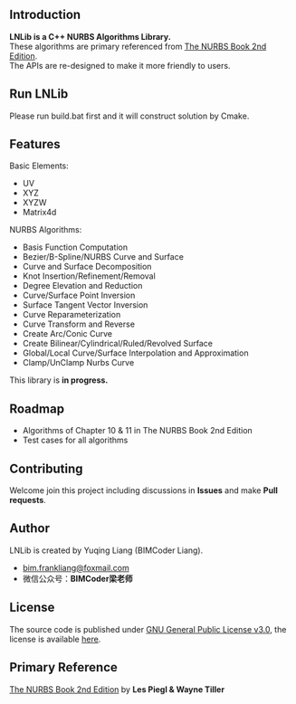 ## Introduction
**LNLib is a C++ NURBS Algorithms Library.** <br/>These algorithms are primary referenced from [The NURBS Book 2nd Edition](https://link.springer.com/book/10.1007/978-3-642-97385-7). <br/>The APIs are re-designed to make it more friendly to users.

## Run LNLib
Please run build.bat first and it will construct solution by Cmake.

## Features
Basic Elements:
- UV
- XYZ
- XYZW
- Matrix4d

NURBS Algorithms:
- Basis Function Computation
- Bezier/B-Spline/NURBS Curve and Surface
- Curve and Surface Decomposition
- Knot Insertion/Refinement/Removal
- Degree Elevation and Reduction
- Curve/Surface Point Inversion
- Surface Tangent Vector Inversion
- Curve Reparameterization
- Curve Transform and Reverse
- Create Arc/Conic Curve
- Create Bilinear/Cylindrical/Ruled/Revolved Surface
- Global/Local Curve/Surface Interpolation and Approximation
- Clamp/UnClamp Nurbs Curve

This library is **in progress.**

## Roadmap
- Algorithms of Chapter 10 & 11 in The NURBS Book 2nd Edition
- Test cases for all algorithms

## Contributing
Welcome join this project including discussions in **Issues** and make **Pull requests**.

## Author
LNLib is created by Yuqing Liang (BIMCoder Liang).

- bim.frankliang@foxmail.com
- 微信公众号：**BIMCoder梁老师**

## License
The source code is published under [GNU General Public License v3.0](https://www.gnu.org/licenses/), the license is available [here](LICENSE).

## Primary Reference
[The NURBS Book 2nd Edition](https://link.springer.com/book/10.1007/978-3-642-97385-7) by **Les Piegl & Wayne Tiller**
